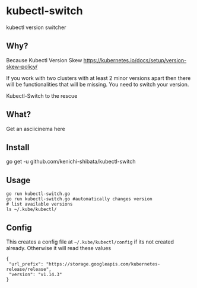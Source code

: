 # kubectl-switch
kubectl version switcher

Why?
-------

Because Kubectl Version Skew https://kubernetes.io/docs/setup/version-skew-policy/

If you work with two clusters with at least 2 minor versions apart then there will be functionalities that will be missing. You need to switch your version.

Kubectl-Switch to the rescue

What?
-----
Get an asciicinema here 

Install 
--------
go get -u github.com/kenichi-shibata/kubectl-switch

Usage
-------
```
go run kubectl-switch.go
go run kubectl-switch.go #automatically changes version
# list available versions
ls ~/.kube/kubectl/
```
Config 
-------

This creates a config file at `~/.kube/kubectl/config` if its not created already. Otherwise it will read these values

```
{
 "url_prefix": "https://storage.googleapis.com/kubernetes-release/release",
 "version": "v1.14.3"
}
```

